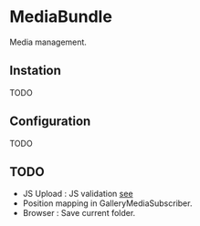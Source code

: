 MediaBundle
==========

Media management.

## Instation
TODO

## Configuration
TODO

## TODO
- JS Upload : JS validation [see](https://github.com/blueimp/jQuery-File-Upload/wiki/Options#validation-options)
- Position mapping in GalleryMediaSubscriber.
- Browser : Save current folder.